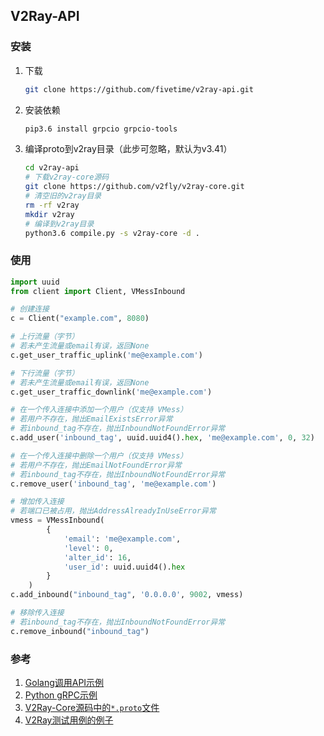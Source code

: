 ## V2Ray-API

### 安装

1. 下载

   ```bash
   git clone https://github.com/fivetime/v2ray-api.git
   ```

2. 安装依赖

   ```bash
   pip3.6 install grpcio grpcio-tools
   ```

3. 编译proto到v2ray目录（此步可忽略，默认为v3.41）

   ```bash
   cd v2ray-api
   # 下载v2ray-core源码
   git clone https://github.com/v2fly/v2ray-core.git
   # 清空旧的v2ray目录
   rm -rf v2ray
   mkdir v2ray
   # 编译到v2ray目录
   python3.6 compile.py -s v2ray-core -d .
   ```



### 使用

```python
import uuid
from client import Client, VMessInbound

# 创建连接
c = Client("example.com", 8080)

# 上行流量（字节）
# 若未产生流量或email有误，返回None
c.get_user_traffic_uplink('me@example.com')

# 下行流量（字节）
# 若未产生流量或email有误，返回None
c.get_user_traffic_downlink('me@example.com')

# 在一个传入连接中添加一个用户（仅支持 VMess）
# 若用户不存在，抛出EmailExistsError异常
# 若inbound_tag不存在，抛出InboundNotFoundError异常
c.add_user('inbound_tag', uuid.uuid4().hex, 'me@example.com', 0, 32)

# 在一个传入连接中删除一个用户（仅支持 VMess）
# 若用户不存在，抛出EmailNotFoundError异常
# 若inbound_tag不存在，抛出InboundNotFoundError异常
c.remove_user('inbound_tag', 'me@example.com')

# 增加传入连接
# 若端口已被占用，抛出AddressAlreadyInUseError异常
vmess = VMessInbound(
        {
            'email': 'me@example.com',
            'level': 0,
            'alter_id': 16,
            'user_id': uuid.uuid4().hex
        }
    )
c.add_inbound("inbound_tag", '0.0.0.0', 9002, vmess)

# 移除传入连接
# 若inbound_tag不存在，抛出InboundNotFoundError异常
c.remove_inbound("inbound_tag")
```



### 参考

1. [Golang调用API示例](https://medium.com/@TachyonDevel/%E8%B0%83%E7%94%A8-v2ray-%E6%8F%90%E4%BE%9B%E7%9A%84-api-%E6%8E%A5%E5%8F%A3%E8%BF%9B%E8%A1%8C%E7%94%A8%E6%88%B7%E5%A2%9E%E5%88%A0%E6%93%8D%E4%BD%9C-adf9ff972973)
2. [Python gRPC示例](https://www.jianshu.com/p/14e6f5217f40)
3. [V2Ray-Core源码中的`*.proto`文件](https://github.com/v2ray/v2ray-core)
4. [V2Ray测试用例的例子](https://github.com/v2ray/v2ray-core/blob/29ad2cbbdb4445b1a8d554d102ef2ac9c58655dd/testing/scenarios/command_test.go)

